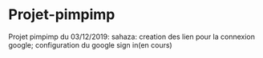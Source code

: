 # Projet-pimpimp
Projet pimpimp du  03/12/2019:
sahaza:
creation des lien pour la connexion google;
configuration du google sign in(en cours)
